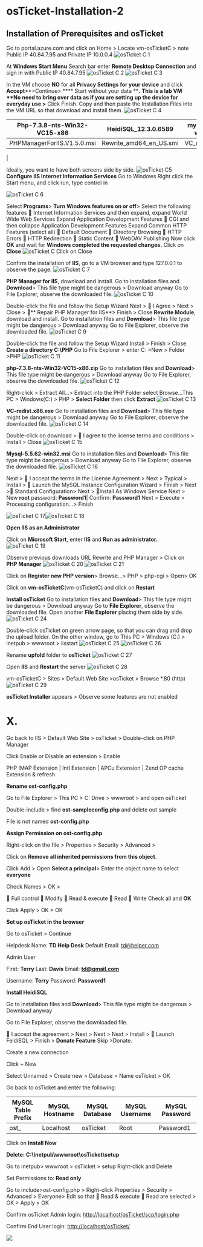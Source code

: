 # osTicket-Installation-2
<h2>Installation of Prerequisites and osTicket</h2>

Go to portal.azure.com and click on Home \> Locate vm-osTicketC \> note Public IP 40.84.7.95 and Private IP 10.0.0.4
![osTicket C 1](https://github.com/TDCybersecurity/osTicket-Installation-2/assets/142702123/e64ba1d6-df5c-4363-8c89-43cc765d14c0)

At **Windows Start Menu** Search bar enter **Remote Desktop Connection** and sign in with Public IP 40.84.7.95
![osTicket C 2](https://github.com/TDCybersecurity/osTicket-Installation-2/assets/142702123/63d1b835-2566-407e-9d41-3c7c653e3bcc)
![osTicket C 3](https://github.com/TDCybersecurity/osTicket-Installation-2/assets/142702123/b8aea56e-720d-4c47-8fed-1216e2764242)

In the VM choose **NO** for all **Privacy Settings for your device** and click **Accept****\>Continue\> **** Start without your data ****.**
**This is a lab VM \*\*No need to bring over data as if you are setting up the device for everyday use \>** Click Finish.
Copy and then paste the Installation Files into the VM URL so that download and install them.
![osTicket C 4](https://github.com/TDCybersecurity/osTicket-Installation-2/assets/142702123/c4380ff0-4732-4979-a0bd-2e09e4be9f51)

| Php-7.3.8-nts-Win32-VC15-x86 | HeidiSQL\_12.3.0.6589 | mysql-5.5.62-win32.msi | osTicket-v1.15.8.zip |
| --- | --- | --- | --- |
| PHPManagerForIIS.V1.5.0.msi | Rewrite\_amd64\_en\_US.smi | VC\_redist.x86.ext |
 |

Ideally, you want to have both screens side by side.
![osTicket C5](https://github.com/TDCybersecurity/osTicket-Installation-2/assets/142702123/b19494c5-b9e7-4961-a4d7-1db258238eaf)
**Configure IIS Internet Information Services**
Go to Windows Right click the Start menu, and click run, type control in

![osTicket C 6](https://github.com/TDCybersecurity/osTicket-Installation-2/assets/142702123/606dbf42-dfa9-4ca8-a0b9-cfe5d522a01c)

Select **Programs**\> **Turn Windows features on or off**\> Select the following features
 Internet Information Services and then expand, expand World Wide Web Services
Expand Application Development Features
 CGI and then collapse Application Development Features
Expand Common HTTP Features (select all)
 Default Document  Directory Browsing  HTTP Errors
 HTTP Redirection  Static Content  WebDAV Publishing
Now click **OK** and wait for **Windows completed the requested changes.** Click on **Close**
![osTicket C Click on Close](https://github.com/TDCybersecurity/osTicket-Installation-2/assets/142702123/c8ee363d-fcaf-4af1-8669-31fbe45cf4c9)

Confirm the installation of **IIS**, go to a VM browser and type 127.0.0.1 to observe the page.
![osTicket C 7](https://github.com/TDCybersecurity/osTicket-Installation-2/assets/142702123/26179fd5-37eb-4898-ab06-72a639a71362)

**PHP Manager for IIS**, download and install.
Go to installation files and **Download**\> This file type might be dangerous \> Download anyway
Go to File Explorer, observe the downloaded file. 
![osTicket C 10](https://github.com/TDCybersecurity/osTicket-Installation-2/assets/142702123/cb63416a-3c1f-4bdf-8f3a-da68b9d39e16)

Double-click the file and follow the Setup Wizard
Next \>  I Agree \> Next \> Close \> ****** Repair PHP Manager for IIS**\> Finish \> Close
**Rewrite Module**, download and install.
Go to installation files and **Download**\> This file type might be dangerous \> Download anyway
Go to File Explorer, observe the downloaded file.
![osTicket C 9](https://github.com/TDCybersecurity/osTicket-Installation-2/assets/142702123/ed11b671-a6a7-4f0b-adf7-e413ee0620cd)

Double-click the file and follow the Setup Wizard
Install \> Finish \> Close
**Create a directory C:\PHP**
Go to File Explorer \> enter C: \>New \> Folder \>PHP
![osTicket C 11](https://github.com/TDCybersecurity/osTicket-Installation-2/assets/142702123/d1a8c340-385d-4511-a6c1-b875356f4742)

**php-7.3.8-nts-Win32-VC15-x86.zip**
Go to installation files and **Download**\> This file type might be dangerous \> Download anyway
Go to File Explorer, observe the downloaded file.
![osTicket C 12](https://github.com/TDCybersecurity/osTicket-Installation-2/assets/142702123/a4804fe8-24d5-4b23-92a5-996942d104e1)

Right-click \> Extract All…\> Extract into the PHP Folder select Browse…This PC \> Windows(C:) \>
PHP \> **Select Folder** then click **Extract**
![osTicket C 13](https://github.com/TDCybersecurity/osTicket-Installation-2/assets/142702123/ff34a2de-5b02-43d7-a38d-70fe00387887)


**VC-redist.x86.exe**
Go to installation files and **Download**\> This file type might be dangerous \> Download anyway
Go to File Explorer, observe the downloaded file.
![osTicket C 14](https://github.com/TDCybersecurity/osTicket-Installation-2/assets/142702123/fecd4234-24d8-459b-8636-5f402a75f8d9)









Double-click on download \>  I agree to the license terms and conditions \> Install \> Close
![osTicket C 15](https://github.com/TDCybersecurity/osTicket-Installation-2/assets/142702123/3637abd3-6411-4298-abbd-2303e5ea6c3f)


**Mysql-5.5.62-win32.msi**
Go to installation files and **Download**\> This file type might be dangerous \> Download anyway
Go to File Explorer, observe the downloaded file.
![osTicket C 16](https://github.com/TDCybersecurity/osTicket-Installation-2/assets/142702123/7d9e0b68-b765-4d6f-88af-4376682111a0)


Next \>  I accept the terms in the License Agreement \> Next \> Typical \> Install \>
 Launch the MySQL Instance Configuration Wizard \> Finish \> Next \> Standard Configuration\>
Next \> Install As Windows Service Next \> New **root** password: **Password1**| Confirm: **Password1**
Next \> Execute \> Processing configuration…\> Finish

![osTicket C 17](https://github.com/TDCybersecurity/osTicket-Installation-2/assets/142702123/697408f4-58ce-4ee1-84de-1ae71279c8e7)![osTicket C 18](https://github.com/TDCybersecurity/osTicket-Installation-2/assets/142702123/b081d63d-2ba0-4aae-bfb8-57591894ee91)

**Open IIS as an Administrator**

Click on **Microsoft Start**, enter **IIS** and **Run as administrator.**
![osTicket C 19](https://github.com/TDCybersecurity/osTicket-Installation-2/assets/142702123/3460aa06-3e67-4764-bfec-5dcdd186cc2b)


Observe previous downloads URL Rewrite and PHP Manager \> Click on **PHP Manager**
![osTicket C 20](https://github.com/TDCybersecurity/osTicket-Installation-2/assets/142702123/70fae9f6-52b0-4167-9b86-9e0af6d11f40)
![osTicket C 21](https://github.com/TDCybersecurity/osTicket-Installation-2/assets/142702123/2fbeef7b-debe-4e79-9f3c-53d007910e8a)










Click on **Register new PHP version**\> Browse…\> PHP \> php-cgi \> Open\> OK




Click on **vm-osTicketC**(vm-osTicketC) and click on **Restart**



**Install osTicket**
Go to installation files and **Download**\> This file type might be dangerous \> Download anyway
Go to **File Explorer**, observe the downloaded file. Open another **File Explorer** placing them side by side.
![osTicket C 24](https://github.com/TDCybersecurity/osTicket-Installation-2/assets/142702123/3af4a372-99d0-4e7f-9a6f-c285e35f5504)


Double-click osTicket on green arrow page, so that you can drag and drop the upload folder.
On the other window, go to This PC \> Windows (C:) \> inetpub \> wwwroot \> iisstart
![osTicket C 25](https://github.com/TDCybersecurity/osTicket-Installation-2/assets/142702123/92bf91fa-b814-4101-af3f-efa47202a4a8)
![osTicket C 26](https://github.com/TDCybersecurity/osTicket-Installation-2/assets/142702123/c18b6844-6673-4012-a460-a7588d36c039)

Rename **upfold** folder to **osTicket**
![osTicket C 27](https://github.com/TDCybersecurity/osTicket-Installation-2/assets/142702123/45744c58-1cec-4710-a42c-17c56fa4f417)

Open **IIS** and **Restart** the server
![osTicket C 28](https://github.com/TDCybersecurity/osTicket-Installation-2/assets/142702123/e4b4f2d6-7f06-4958-9e37-e7cad18c6090)


vm-osTicketC \> Sites \> Default Web Site \>osTicket \> Browse \*.80 (http)
![osTicket C 29](https://github.com/TDCybersecurity/osTicket-Installation-2/assets/142702123/46a88a5d-8ea2-439b-97a7-005af7a83dfa)


**osTicket Installer** appears \> Observe some features are not enabled
# **X.**



Go back to IIS \> Default Web Site \> osTicket \> Double-click on PHP Manager

Click Enable or Disable an extension \> Enable

PHP IMAP Extension | Intl Extension | APCu Extension | Zend OP cache Extension & refresh



**Rename ost-config.php**

Go to File Explorer \> This PC \> C: Drive \> wwwroot \> and open osTicket

Double-include \> find **ost-sampleconfig.php** and delete out sample

File is not named **ost-config.php**



**Assign Permission on ost-config.php**

Right-click on the file \> Properties \> Security \> Advanced \>



Click on **Remove all inherited permissions from this object**.

Click Add \> Open **Select a principal**\> Enter the object name to select **everyone**

Check Names \> OK \>

 Full control  Modify  Read & execute  Read  Write Check all and **OK**



Click Apply \> OK \> OK

**Set up osTicket in the browser**

Go to osTicket \> Continue

Helpdesk Name: **TD Help Desk** Default Email: [td@helper.com](mailto:td@helper.com)

Admin User

First: **Terry** Last: **Davis** Email: [**td@gmail.com**](mailto:td@gmail.com)

Username: **Terry** Password: **Password1**

**Install HeidiSQL**

Go to installation files and **Download**\> This file type might be dangerous \> Download anyway

Go to File Explorer, observe the downloaded file.



 I accept the agreement \> Next \> Next \> Next \> Install \>  Launch FeidiSQL \> Finish \> **Donate Feature** Skip \>Donate.

Create a new connection

Click + New



Select Unnamed \> Create new \> Database \> Name osTicket \> OK



Go back to osTicket and enter the following:

| **MySQL Table Prefix**| **MySQL Hostname**| **MySQL Database**| **MySQL Username**| **MySQL Password**|
| --- | --- | --- | --- | --- |
| ost\_ | Localhost | osTicket | Root | Password1 |

Click on **Install Now**



**Delete: C:\\inetpub\wwwroot\osTicket\setup**

Go to inetpub\> wwwroot \> osTicket \> setup Right-click and Delete

Set Permissions to: **Read only**

Go to include\>ost-config.php \> Right-click Properties \> Security \> Advanced \> Everyone\> Edit so that  Read & execute  Read are selected \> OK \> Apply \> OK



Confirm osTicket Admin login: [http://localhost/osTicket/scp/login.php](http://localhost/osTicket/scp/login.php)

Confirm End User login: [http://localhost/osTicket/](http://localhost/osTicket/)



![](RackMultipart20240527-1-gnqdxa_html_1e2f03c92d08c9d8.png)
